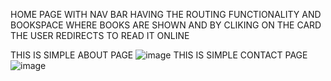 HOME PAGE WITH NAV BAR HAVING THE ROUTING FUNCTIONALITY AND BOOKSPACE WHERE BOOKS ARE SHOWN AND BY CLIKING ON THE CARD THE USER REDIRECTS TO READ IT ONLINE

THIS IS SIMPLE ABOUT PAGE
![image](https://user-images.githubusercontent.com/78367762/194931241-f8e326d1-9991-4eb5-a311-99609db21f35.png)
THIS IS SIMPLE CONTACT PAGE
![image](https://user-images.githubusercontent.com/78367762/194931632-d3db6e59-ef7f-4233-940b-7791f3de6511.png)

